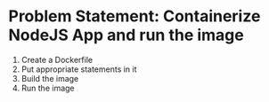 # Problem Statement: Containerize NodeJS App and run the image
1. Create a Dockerfile
2. Put appropriate statements in it
3. Build the image
4. Run the image
